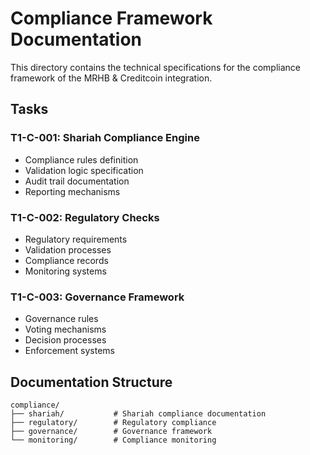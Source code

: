 # Compliance Framework Documentation

This directory contains the technical specifications for the compliance framework of the MRHB & Creditcoin integration.

## Tasks

### T1-C-001: Shariah Compliance Engine
- Compliance rules definition
- Validation logic specification
- Audit trail documentation
- Reporting mechanisms

### T1-C-002: Regulatory Checks
- Regulatory requirements
- Validation processes
- Compliance records
- Monitoring systems

### T1-C-003: Governance Framework
- Governance rules
- Voting mechanisms
- Decision processes
- Enforcement systems

## Documentation Structure

```
compliance/
├── shariah/           # Shariah compliance documentation
├── regulatory/        # Regulatory compliance
├── governance/        # Governance framework
└── monitoring/        # Compliance monitoring
``` 